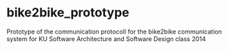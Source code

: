bike2bike_prototype
===================

Prototype of the communication protocoll for the bike2bike communication system for KU Software Architecture and Software Design class 2014
